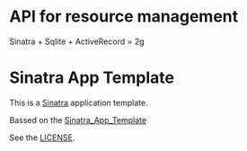 # API for resource management

Sinatra + Sqlite + ActiveRecord = 2g

# Sinatra App Template

This is a [Sinatra](https://github.com/sinatra/sinatra) application template.

Bassed on the [Sinatra_App_Template](https://github.com/TTPS-ruby/sinatra_app_template.git)

See the [LICENSE](https://github.com/svenfuchs/micro_migrations/blob/master/LICENSE).
